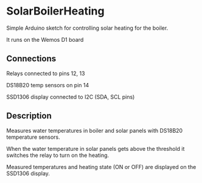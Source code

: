 # SolarBoilerHeating
Simple Arduino sketch for controlling solar heating for the boiler.

It runs on the Wemos D1 board

## Connections
Relays connected to pins 12, 13

DS18B20 temp sensors on pin 14

SSD1306 display connected to I2C (SDA, SCL pins)

## Description
Measures water temperatures in boiler and solar panels with DS18B20 temperature sensors.

When the water temperature in solar panels gets above the threshold it switches the relay to turn on the heating.

Measured temperatures and heating state (ON or OFF) are displayed on the SSD1306 display.
